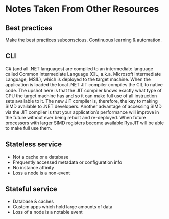 # Notes Taken From Other Resources

## Best practices

Make the best practices subconscious. Continuous learning & automation.

## CLI

C# (and all .NET languages) are compiled to an intermediate language called Common Intermediate Language (CIL, a.k.a. Microsoft Intermediate Language, MSIL), which is deployed to the target machine. When the application is loaded the local .NET JIT compiler compiles the CIL to native code. The upshot here is that the JIT compiler knows exactly what type of CPU the target machine has and so it can make full use of all instruction sets available to it. The new JIT compiler is, therefore, the key to making SIMD available to .NET developers. Another advantage of accessing SIMD via the JIT compiler is that your application’s performance will improve in the future without ever being rebuilt and re-deployed. When future processors with larger SIMD registers become available RyuJIT will be able to make full use them.

## Stateless service

* Not a cache or a database
* Frequently accessed metadata or configuration info
* No instance affinity
* Loss a node is a non-event

## Stateful service

* Database & caches
* Custom apps which hold large amounts of data
* Loss of a node is a notable event
